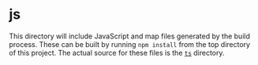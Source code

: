 # js
This directory will include JavaScript and map files generated by the build process.  These can be built by running `npm install` from the top directory of this project.  The actual source for these files is the [`ts`](../ts) directory.